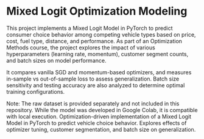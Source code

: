 # Mixed Logit Optimization Modeling
This project implements a Mixed Logit Model in PyTorch to predict consumer choice behavior among competing vehicle types based on price, cost, fuel type, distance, and performance. As part of an Optimization Methods course, the project explores the impact of various hyperparameters (learning rate, momentum), customer segment counts, and batch sizes on model performance.

It compares vanilla SGD and momentum-based optimizers, and measures in-sample vs out-of-sample loss to assess generalization. Batch size sensitivity and testing accuracy are also analyzed to determine optimal training configurations.

Note: The raw dataset is provided separately and not included in this repository. While the model was developed in Google Colab, it is compatible with local execution.
Optimization-driven implementation of a Mixed Logit Model in PyTorch to predict vehicle choice behavior. Explores effects of optimizer tuning, customer segmentation, and batch size on generalization.

